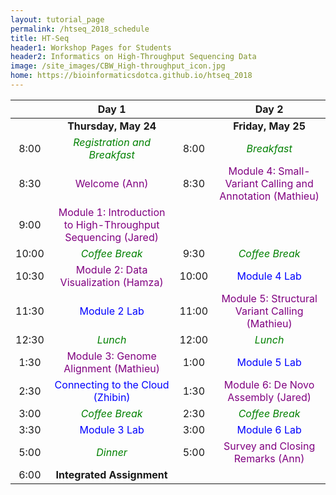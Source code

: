 ```yaml
---
layout: tutorial_page
permalink: /htseq_2018_schedule
title: HT-Seq
header1: Workshop Pages for Students
header2: Informatics on High-Throughput Sequencing Data
image: /site_images/CBW_High-throughput_icon.jpg
home: https://bioinformaticsdotca.github.io/htseq_2018
---
```


| | **Day 1** | | **Day 2** |
| :---: | :---: | :---: | :---: |
| | **Thursday, May 24** | | **Friday, May 25** |
| 8:00 | <font color="green">*Registration and Breakfast*</font> | 8:00 | <font color="green">*Breakfast*</font> |
| 8:30 | <font color="purple">Welcome (Ann)</font> | 8:30 | <font color="purple">Module 4: Small-Variant Calling and Annotation (Mathieu)</font> |
| 9:00 | <font color="purple">Module 1: Introduction to High-Throughput Sequencing (Jared)</font> | | |
| 10:00 | <font color="green">*Coffee Break*</font> | 9:30 | <font color="green">*Coffee Break*</font> |
| 10:30 | <font color="purple">Module 2: Data Visualization (Hamza) </font> | 10:00 | <font color="blue">Module 4 Lab</font> |
| 11:30 | <font color="blue">Module 2 Lab</font> | 11:00 | <font color="purple">Module 5: Structural Variant Calling (Mathieu)</font> |
| 12:30 | <font color="green">*Lunch*</font> | 12:00 | <font color="green">*Lunch*</font> |
| 1:30 | <font color="purple">Module 3: Genome Alignment (Mathieu) </font> | 1:00 | <font color="blue">Module 5 Lab</font> |
| 2:30 | <font color="blue">Connecting to the Cloud (Zhibin)</font> | 1:30 | <font color="purple">Module 6: De Novo Assembly (Jared)</font> |
| 3:00 | <font color="green">*Coffee Break*</font> | 2:30 | <font color="green">*Coffee Break*</font> |
| 3:30 | <font color="blue">Module 3 Lab</font> | 3:00 | <font color="blue">Module 6 Lab</font> |
| 5:00 | <font color="green">*Dinner*</font> | 5:00 | <font color="purple">Survey and Closing Remarks (Ann)</font> |
| 6:00 | **Integrated Assignment** | | |
